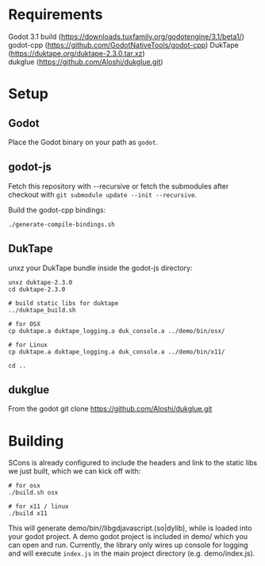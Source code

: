 
Requirements
============
Godot 3.1 build (https://downloads.tuxfamily.org/godotengine/3.1/beta1/)
godot-cpp (https://github.com/GodotNativeTools/godot-cpp)
DukTape (https://duktape.org/duktape-2.3.0.tar.xz)\
dukglue (https://github.com/Aloshi/dukglue.git)

Setup
=====

Godot
-----
Place the Godot binary on your path as ```godot```.

godot-js
--------
Fetch this repository with --recursive or fetch the submodules after checkout with ```git submodule update --init --recursive```.

Build the godot-cpp bindings:

```
./generate-compile-bindings.sh
```

DukTape
-------
unxz your DukTape bundle inside the godot-js directory:

```
unxz duktape-2.3.0
cd duktape-2.3.0

# build static libs for duktape
../duktape_build.sh

# for OSX
cp duktape.a duktape_logging.a duk_console.a ../demo/bin/osx/

# for Linux
cp duktape.a duktape_logging.a duk_console.a ../demo/bin/x11/

cd ..
```

dukglue
-------
From the godot
git clone https://github.com/Aloshi/dukglue.git

Building
========

SCons is already configured to include the headers and link to the static libs we just built, which we can kick off with:

```
# for osx
./build.sh osx

# for x11 / linux
./build x11
```

This will generate demo/bin/<PLATFORM>/libgdjavascript.(so|dylib), while is loaded into your godot project. A demo godot project is included in demo/ which you can open and run. Currently, the library only wires up console for logging and will execute ```index.js``` in the main project directory (e.g. demo/index.js).

